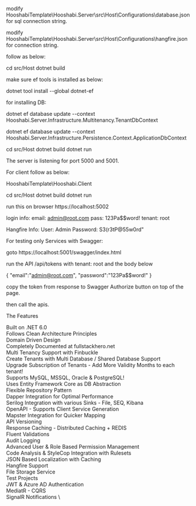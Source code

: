 modify HooshabiTemplate\Hooshabi.Server\src\Host\Configurations\database.json  for sql connection string.


modify HooshabiTemplate\Hooshabi.Server\src\Host\Configurations\hangfire.json for connection string.


follow as below: 

cd src/Host
dotnet build


make sure ef tools is installed as below:

dotnet tool install --global dotnet-ef


for installing DB:

dotnet ef database update --context Hooshabi.Server.Infrastructure.Multitenancy.TenantDbContext

dotnet ef database update --context Hooshabi.Server.Infrastructure.Persistence.Context.ApplicationDbContext


cd src/Host
dotnet build
dotnet run

The server is listening for port 5000 and 5001.


For client follow as below: 

HooshabiTemplate\Hooshabi.Client

cd src/Host
dotnet build
dotnet run


run this on browser https://localhost:5002


login info:
email: admin@root.com
pass: 123Pa$$word!
tenant: root



Hangfire Info:
User: Admin
Password: S3(r3tP@55w0rd"



For testing only Services with Swagger:

goto https://localhost:5001/swagger/index.html

run the API /api/tokens  with tenant: root and the body below

{
  "email":"admin@root.com",
    "password":"123Pa$$word!"
}

copy the token from response to Swagger Authorize button on top of the page.

then call the apis.



The Features

 Built on .NET 6.0 \
 Follows Clean Architecture Principles \
 Domain Driven Design \
 Completely Documented at fullstackhero.net  \
 Multi Tenancy Support with Finbuckle \
 Create Tenants with Multi Database / Shared Database Support \
 Upgrade Subscription of Tenants - Add More Validity Months to each tenant! \
 Supports MySQL, MSSQL, Oracle & PostgreSQL! \
 Uses Entity Framework Core as DB Abstraction \
 Flexible Repository Pattern \
 Dapper Integration for Optimal Performance \
 Serilog Integration with various Sinks - File, SEQ, Kibana \
 OpenAPI - Supports Client Service Generation \
 Mapster Integration for Quicker Mapping \
 API Versioning \
 Response Caching - Distributed Caching + REDIS \
 Fluent Validations \
 Audit Logging \
 Advanced User & Role Based Permission Management \
 Code Analysis & StyleCop Integration with Rulesets \
 JSON Based Localization with Caching \
 Hangfire Support \
 File Storage Service \
 Test Projects \
 JWT & Azure AD Authentication \
 MediatR - CQRS \
 SignalR Notifications \
